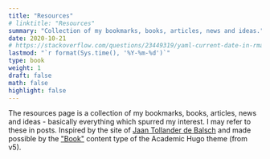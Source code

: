 ```yaml
---
title: "Resources"
# linktitle: "Resources"
summary: "Collection of my bookmarks, books, articles, news and ideas."
date: 2020-10-21
# https://stackoverflow.com/questions/23449319/yaml-current-date-in-rmarkdown
lastmod: "`r format(Sys.time(), '%Y-%m-%d')`"
type: book
weight: 1
draft: false
math: false
highlight: false
---
```


The resources page is a collection of my bookmarks, books, articles, news and ideas - basically everything which spurred my interest. I may refer to these in posts. Inspired by the site of [Jaan Tollander de Balsch](https://jaantollander.com/) and made possible by the ["Book"](https://wowchemy.com/docs/managing-content/#create-a-course-or-book) content type of the Academic Hugo theme (from v5).
